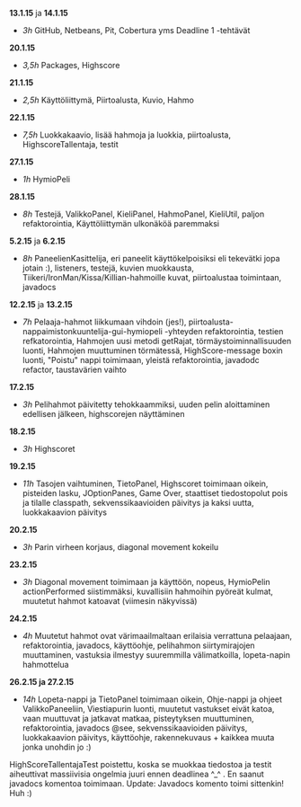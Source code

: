 **13.1.15** ja **14.1.15** 

- *3h* GitHub, Netbeans, Pit, Cobertura yms Deadline 1 -tehtävät

**20.1.15**

- *3,5h* Packages, Highscore

**21.1.15**

- *2,5h* Käyttöliittymä, Piirtoalusta, Kuvio, Hahmo

**22.1.15**

- *7,5h* Luokkakaavio, lisää hahmoja ja luokkia, piirtoalusta, HighscoreTallentaja, testit

**27.1.15**

- *1h* HymioPeli

**28.1.15**

- *8h* Testejä, ValikkoPanel, KieliPanel, HahmoPanel, KieliUtil, paljon refaktorointia, Käyttöliittymän ulkonäköä paremmaksi

**5.2.15** ja **6.2.15**

- *8h* PaneelienKasittelija, eri paneelit käyttökelpoisiksi eli tekevätki jopa jotain :), listeners, testejä, kuvien muokkausta, Tiikeri/IronMan/Kissa/Killian-hahmoille kuvat, piirtoalustaa toimintaan, javadocs

**12.2.15** ja **13.2.15**

- *7h* Pelaaja-hahmot liikkumaan vihdoin (jes!), piirtoalusta-nappaimistonkuuntelija-gui-hymiopeli -yhteyden refaktorointia, testien refkatorointia, Hahmojen uusi metodi getRajat, törmäystoiminnallisuuden luonti, Hahmojen muuttuminen törmätessä, HighScore-message boxin luonti, "Poistu" nappi toimimaan, yleistä refaktorointia, javadodc refactor, taustavärien vaihto

**17.2.15**

- *3h* Pelihahmot päivitetty tehokkaammiksi, uuden pelin aloittaminen edellisen jälkeen, highscorejen näyttäminen

**18.2.15**

- *3h* Highscoret

**19.2.15**

- *11h* Tasojen vaihtuminen, TietoPanel, Highscoret toimimaan oikein, pisteiden lasku, JOptionPanes, Game Over, staattiset tiedostopolut pois ja tilalle classpath, sekvenssikaavioiden päivitys ja kaksi uutta, luokkakaavion päivitys

**20.2.15**

- *3h* Parin virheen korjaus, diagonal movement kokeilu

**23.2.15**

- *3h* Diagonal movement toimimaan ja käyttöön, nopeus, HymioPelin actionPerformed siistimmäksi, kuvallisiin hahmoihin pyöreät kulmat, muutetut hahmot katoavat (viimesin näkyvissä)

**24.2.15**

- *4h* Muutetut hahmot ovat värimaailmaltaan erilaisia verrattuna pelaajaan, refaktorointia, javadocs, käyttöohje, pelihahmon siirtymirajojen muuttaminen, vastuksia ilmestyy suuremmilla välimatkoilla, lopeta-napin hahmottelua

**26.2.15 ja 27.2.15**

- *14h* Lopeta-nappi ja TietoPanel toimimaan oikein, Ohje-nappi ja ohjeet ValikkoPaneeliin, Viestiapurin luonti, muutetut vastukset eivät katoa, vaan muuttuvat ja jatkavat matkaa, pisteytyksen muuttuminen, refaktorointia, javadocs @see, sekvenssikaavioiden päivitys, luokkakaavion päivitys, käyttöohje, rakennekuvaus + kaikkea muuta jonka unohdin jo :)

HighScoreTallentajaTest poistettu, koska se muokkaa tiedostoa ja testit aiheuttivat massiivisia ongelmia juuri ennen deadlinea ^_^ .
En saanut javadocs komentoa toimimaan.
Update: Javadocs komento toimi sittenkin! Huh :)
